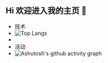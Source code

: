 ## Hi 欢迎进入我的主页 👋

<!--
**wasaitong/wasaitong** is a ✨ _special_ ✨ repository because its `README.md` (this file) appears on your GitHub profile.

Here are some ideas to get you started:

- 🔭 I'm still a student
- 🌱 I’m currently learning R,SQL,Python
- 👯 Looking for an internship
- 📫 How to reach me: wasaitong71@163.com


-->
- 技术
- ![Top Langs](https://github-readme-stats.vercel.app/api/top-langs/?username=wasaitong)
- 
- 活动
- ![Ashutosh's github activity graph](https://github-readme-activity-graph.vercel.app/graph?username=wasaitong)
